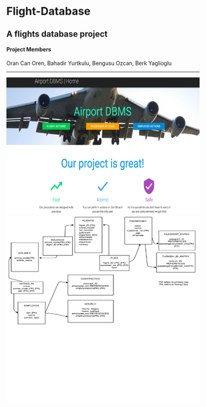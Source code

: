 # Flight-Database
<h2>A flights database project</h2>
<h4>Project Members</h4> 
<p>Oran Can Oren, Bahadir Yurtkulu, Bengusu Ozcan, Berk Yaglioglu</p>
<hr />
<center>
<img src="./WebApp_Visual.png" width="637.5" height="357" />
<img src="./relational_schema.png" width="573.75" height="486.75" />
</center>
